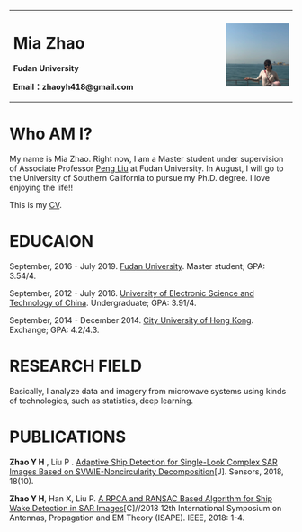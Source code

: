 <table border="0">
  <tr>
    <td width="75%">
      <h1>Mia Zhao</h1>
      <p><b>Fudan University</b></p>
      <p><b>Email：zhaoyh418@gmail.com</b></p>
    </td>
    <td width="25%">
      <img src="/Mia.jpg" width="100%"> 
    </td>
  </tr>
</table>

# Who AM I?

My name is Mia Zhao. Right now, I am a Master student under supervision of Associate Professor [Peng Liu](http://www.it.fudan.edu.cn/Data/View/1046) at Fudan University. In August, I will go to the University of Southern California to pursue my Ph.D. degree. I love enjoying the life!!

This is my [CV](/resume_YuhuanZhao_IELTS_2.pdf).

# EDUCAION

September, 2016 - July 2019.  [Fudan University](http://www.fudan.edu.cn).  Master student; GPA: 3.54/4.

September, 2012 - July 2016.  [University of Electronic Science and Technology of China](https://www.uestc.edu.cn/).  Undergraduate; GPA: 3.91/4.

September, 2014 - December 2014.  [City University of Hong Kong](https://www.cityu.edu.hk/).  Exchange; GPA: 4.2/4.3.

# RESEARCH FIELD

Basically, I analyze data and imagery from microwave systems using kinds of technologies, such as statistics, deep learning.

# PUBLICATIONS

**Zhao Y H** , Liu P . [Adaptive Ship Detection for Single-Look Complex SAR Images Based on SVWIE-Noncircularity Decomposition](https://doi.org/10.3390/s18103293)[J]. Sensors, 2018, 18(10).

**Zhao Y H**, Han X, Liu P. [A RPCA and RANSAC Based Algorithm for Ship Wake Detection in SAR Images](https://ieeexplore.ieee.org/document/8634199)[C]//2018 12th International Symposium on Antennas, Propagation and EM Theory (ISAPE). IEEE, 2018: 1-4.

